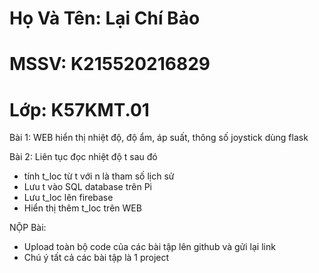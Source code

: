 # Họ Và Tên: Lại Chí Bảo
# MSSV: K215520216829
# Lớp: K57KMT.01

Bài 1: WEB hiển thị nhiệt độ, độ ẩm, áp suất, thông số joystick dùng flask

Bài 2: Liên tục đọc nhiệt độ t sau đó
- tính t_loc từ t với n là tham số lịch sử
- Lưu t vào SQL database trên Pi
- Lưu t_loc lên firebase
- Hiển thị thêm t_loc trên WEB

NỘP Bài:
- Upload toàn bộ code của các bài tập lên github và gửi lại link
- Chú ý tất cả các bài tập là 1 project

